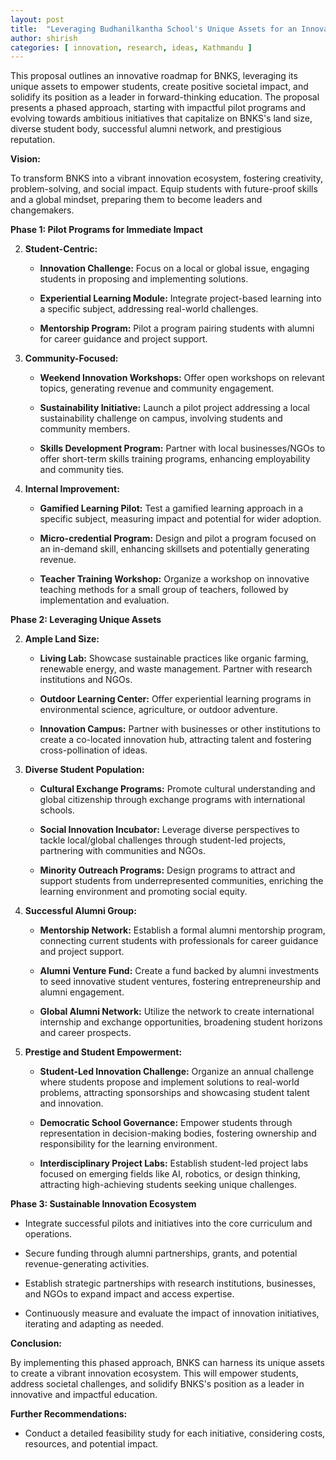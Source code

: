 ```yaml
---
layout: post
title:  "Leveraging Budhanilkantha School's Unique Assets for an Innovation Edge"
author: shirish
categories: [ innovation, research, ideas, Kathmandu ]
---
```


This proposal outlines an innovative roadmap for BNKS, leveraging its unique assets to empower students, create positive societal impact, and solidify its position as a leader in forward-thinking education. The proposal presents a phased approach, starting with impactful pilot programs and evolving towards ambitious initiatives that capitalize on BNKS's land size, diverse student body, successful alumni network, and prestigious reputation.

**Vision:**

To transform BNKS into a vibrant innovation ecosystem, fostering creativity, problem-solving, and social impact. Equip students with future-proof skills and a global mindset, preparing them to become leaders and changemakers.

**Phase 1: Pilot Programs for Immediate Impact**

2.  **Student-Centric:**

    -   **Innovation Challenge:** Focus on a local or global issue, engaging students in proposing and implementing solutions.

    -   **Experiential Learning Module:** Integrate project-based learning into a specific subject, addressing real-world challenges.

    -   **Mentorship Program:** Pilot a program pairing students with alumni for career guidance and project support.

4.  **Community-Focused:**

    -   **Weekend Innovation Workshops:** Offer open workshops on relevant topics, generating revenue and community engagement.

    -   **Sustainability Initiative:** Launch a pilot project addressing a local sustainability challenge on campus, involving students and community members.

    -   **Skills Development Program:** Partner with local businesses/NGOs to offer short-term skills training programs, enhancing employability and community ties.

6.  **Internal Improvement:**

    -   **Gamified Learning Pilot:** Test a gamified learning approach in a specific subject, measuring impact and potential for wider adoption.

    -   **Micro-credential Program:** Design and pilot a program focused on an in-demand skill, enhancing skillsets and potentially generating revenue.

    -   **Teacher Training Workshop:** Organize a workshop on innovative teaching methods for a small group of teachers, followed by implementation and evaluation.

**Phase 2: Leveraging Unique Assets**

2.  **Ample Land Size:**

    -   **Living Lab:** Showcase sustainable practices like organic farming, renewable energy, and waste management. Partner with research institutions and NGOs.

    -   **Outdoor Learning Center:** Offer experiential learning programs in environmental science, agriculture, or outdoor adventure.

    -   **Innovation Campus:** Partner with businesses or other institutions to create a co-located innovation hub, attracting talent and fostering cross-pollination of ideas.

4.  **Diverse Student Population:**

    -   **Cultural Exchange Programs:** Promote cultural understanding and global citizenship through exchange programs with international schools.

    -   **Social Innovation Incubator:** Leverage diverse perspectives to tackle local/global challenges through student-led projects, partnering with communities and NGOs.

    -   **Minority Outreach Programs:** Design programs to attract and support students from underrepresented communities, enriching the learning environment and promoting social equity.

6.  **Successful Alumni Group:**

    -   **Mentorship Network:** Establish a formal alumni mentorship program, connecting current students with professionals for career guidance and project support.

    -   **Alumni Venture Fund:** Create a fund backed by alumni investments to seed innovative student ventures, fostering entrepreneurship and alumni engagement.

    -   **Global Alumni Network:** Utilize the network to create international internship and exchange opportunities, broadening student horizons and career prospects.

8.  **Prestige and Student Empowerment:**

    -   **Student-Led Innovation Challenge:** Organize an annual challenge where students propose and implement solutions to real-world problems, attracting sponsorships and showcasing student talent and innovation.

    -   **Democratic School Governance:** Empower students through representation in decision-making bodies, fostering ownership and responsibility for the learning environment.

    -   **Interdisciplinary Project Labs:** Establish student-led project labs focused on emerging fields like AI, robotics, or design thinking, attracting high-achieving students seeking unique challenges.

**Phase 3: Sustainable Innovation Ecosystem**

-   Integrate successful pilots and initiatives into the core curriculum and operations.

-   Secure funding through alumni partnerships, grants, and potential revenue-generating activities.

-   Establish strategic partnerships with research institutions, businesses, and NGOs to expand impact and access expertise.

-   Continuously measure and evaluate the impact of innovation initiatives, iterating and adapting as needed.

**Conclusion:**

By implementing this phased approach, BNKS can harness its unique assets to create a vibrant innovation ecosystem. This will empower students, address societal challenges, and solidify BNKS's position as a leader in innovative and impactful education.

**Further Recommendations:**

-   Conduct a detailed feasibility study for each initiative, considering costs, resources, and potential impact.